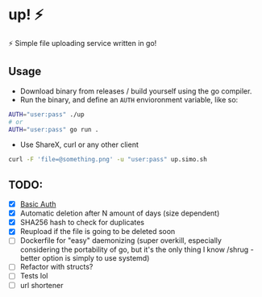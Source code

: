 # up! ⚡

⚡ Simple file uploading service written in go!

## Usage

- Download binary from releases / build yourself using the go compiler.
- Run the binary, and define an `AUTH` envioronment variable, like so:

```sh
AUTH="user:pass" ./up
# or
AUTH="user:pass" go run .
```

- Use ShareX, curl or any other client

```sh
curl -F 'file=@something.png' -u "user:pass" up.simo.sh
```

## TODO:

- [x] [Basic Auth](https://developer.mozilla.org/en-US/docs/Web/HTTP/Authentication#Basic_authentication_scheme)
- [x] Automatic deletion after N amount of days (size dependent)
- [x] SHA256 hash to check for duplicates
- [x] Reupload if the file is going to be deleted soon
- [ ] Dockerfile for "easy" daemonizing (super overkill, especially considering the portability of go, but it's the only thing I know /shrug - better option is simply to use systemd)
- [ ] Refactor with structs?
- [ ] Tests lol
- [ ] url shortener
